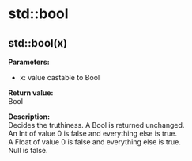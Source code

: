# std::bool

## std::bool(x)
**Parameters:** 
* x: value castable to Bool

**Return value:**   
Bool  

**Description:**     
Decides the truthiness.
A Bool is returned unchanged.  
An Int of value 0 is false and everything else is true.  
A Float of value 0 is false and everything else is true.  
Null is false.
